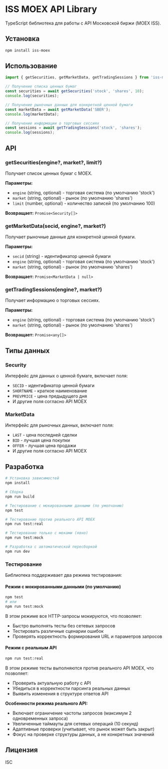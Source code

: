 # ISS MOEX API Library

TypeScript библиотека для работы с API Московской биржи (MOEX ISS).

## Установка

```bash
npm install iss-moex
```

## Использование

```typescript
import { getSecurities, getMarketData, getTradingSessions } from 'iss-moex';

// Получение списка ценных бумаг
const securities = await getSecurities('stock', 'shares', 10);
console.log(securities);

// Получение рыночных данных для конкретной ценной бумаги
const marketData = await getMarketData('SBER');
console.log(marketData);

// Получение информации о торговых сессиях
const sessions = await getTradingSessions('stock', 'shares');
console.log(sessions);
```

## API

### getSecurities(engine?, market?, limit?)

Получает список ценных бумаг с MOEX.

**Параметры:**
- `engine` (string, optional) - торговая система (по умолчанию 'stock')
- `market` (string, optional) - рынок (по умолчанию 'shares')  
- `limit` (number, optional) - количество записей (по умолчанию 100)

**Возвращает:** `Promise<Security[]>`

### getMarketData(secid, engine?, market?)

Получает рыночные данные для конкретной ценной бумаги.

**Параметры:**
- `secid` (string) - идентификатор ценной бумаги
- `engine` (string, optional) - торговая система (по умолчанию 'stock')
- `market` (string, optional) - рынок (по умолчанию 'shares')

**Возвращает:** `Promise<MarketData | null>`

### getTradingSessions(engine?, market?)

Получает информацию о торговых сессиях.

**Параметры:**
- `engine` (string, optional) - торговая система (по умолчанию 'stock')
- `market` (string, optional) - рынок (по умолчанию 'shares')

**Возвращает:** `Promise<any[]>`

## Типы данных

### Security

Интерфейс для данных о ценной бумаге, включает поля:
- `SECID` - идентификатор ценной бумаги
- `SHORTNAME` - краткое наименование
- `PREVPRICE` - цена предыдущего дня
- И другие поля согласно API MOEX

### MarketData

Интерфейс для рыночных данных, включает поля:
- `LAST` - цена последней сделки
- `BID` - лучшая цена покупки
- `OFFER` - лучшая цена продажи
- И другие поля согласно API MOEX

## Разработка

```bash
# Установка зависимостей
npm install

# Сборка
npm run build

# Тестирование с мокированными данными (по умолчанию)
npm test

# Тестирование против реального API MOEX
npm run test:real

# Тестирование только с моками (явно)
npm run test:mock

# Разработка с автоматической пересборкой
npm run dev
```

### Тестирование

Библиотека поддерживает два режима тестирования:

#### Режим с мокированными данными (по умолчанию)
```bash
npm test
# или
npm run test:mock
```

В этом режиме все HTTP-запросы мокируются, что позволяет:
- Быстро выполнять тесты без сетевых запросов
- Тестировать различные сценарии ошибок
- Проверять корректность формирования URL и параметров запросов

#### Режим с реальным API
```bash
npm run test:real
```

В этом режиме тесты выполняются против реального API MOEX, что позволяет:
- Проверить актуальную работу с API
- Убедиться в корректности парсинга реальных данных
- Выявить изменения в структуре ответов API

**Особенности режима реального API:**
- Включает ограничение частоты запросов (максимум 2 одновременных запроса)
- Увеличенные таймауты для сетевых операций (10 секунд)
- Адаптивные проверки (учитывает, что рынок может быть закрыт)
- Фокус на проверке структуры данных, а не конкретных значений

## Лицензия

ISC
